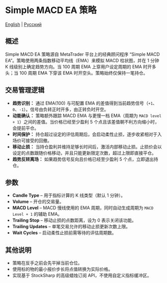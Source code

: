 # Simple MACD EA 策略
[English](README.md) | [Русский](README_ru.md)

## 概述
Simple MACD EA 策略源自 MetaTrader 平台上的经典顾问程序 “Simple MACD EA”。策略使用两条指数移动平均线（EMA）来模拟 MACD 柱状图，并在 1 分钟 K 线级别上确定趋势方向。当 100 周期 EMA 上穿用户设定周期的 EMA 时开多头；当 100 周期 EMA 下穿该 EMA 时开空头。策略始终仅保持一笔持仓。

## 交易管理逻辑
- **趋势识别：** 通过 EMA(100) 与可配置 EMA 的差值得到当前趋势信号（`+1`、`0`、`-1`）。信号由负转正时开多，由正转负时开空。
- **动能确认：** 策略额外跟踪 MACD EMA 与更慢一档 EMA（周期为 `MACD level + 1`）之间的差值。当价格已经至少盈利 5 个点且该差值朝不利方向缩小时，会提前平仓。
- **时间保护：** 持仓超过设定的评估周期后，会启动柔性止损，逐步收紧相对于入场价可接受的回撤。
- **移动止损：** 当持仓盈利并维持足够长时间后，激活内部移动止损。止损价会以设定的点数跟随价格移动，并且只能更新限定次数，超过上限即直接平仓。
- **趋势反转离场：** 如果趋势信号反向且价格已经至少盈利 5 个点，立即退出持仓。

## 参数
- **Candle Type** – 用于指标计算的 K 线类型（默认 1 分钟）。
- **Volume** – 开仓的交易量。
- **MACD Level** – MACD 慢线使用的 EMA 周期，同时自动生成周期为 `MACD Level + 1` 的辅助 EMA。
- **Trailing Stop** – 移动止损的点数距离，设为 0 表示关闭该功能。
- **Trailing Updates** – 单笔交易允许的移动止损更新次数上限。
- **Wait Cycles** – 启动柔性止损前需等待的评估周期数。

## 其他说明
- 策略在反手之前会先平掉当前仓位。
- 使用标的物的最小报价步长将点值转换为实际价格。
- 实现基于 StockSharp 的高级蜡烛订阅 API，不使用自定义指标缓冲区。
